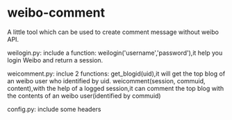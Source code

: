 # weibo-comment
A little tool which can be used to create comment message without weibo API.

weilogin.py:
include a function:
weilogin('username','password'),it help you login Weibo and return a session.

weicomment.py:
inclue 2 functions:
get_blogid(uid),it will get the top blog of an weibo user who identified by uid.
weicomment(session, commuid, content),with the help of a logged session,it can comment the top blog with the contents of an weibo user(identified by commuid)

config.py:
include some headers
